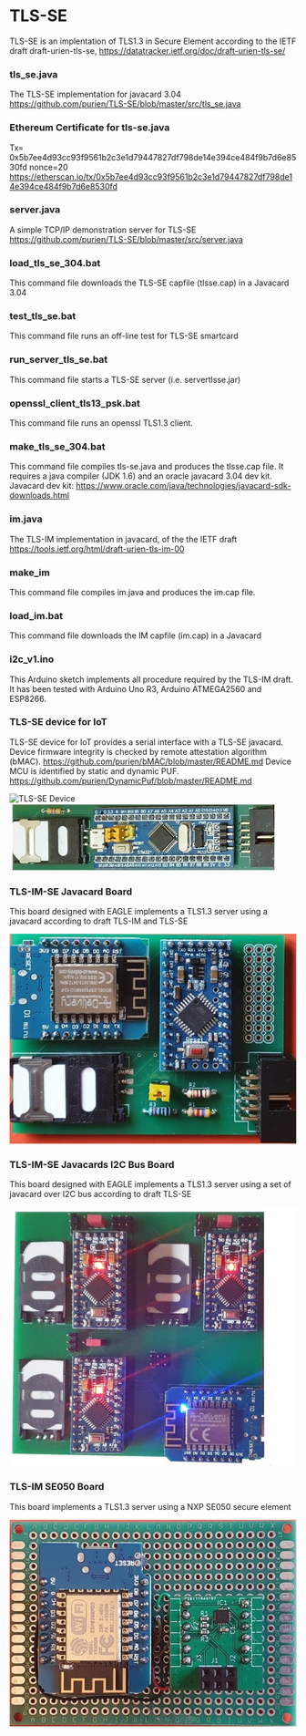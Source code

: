 # TLS-SE
TLS-SE is an implentation of TLS1.3 in Secure Element according to the IETF draft draft-urien-tls-se, https://datatracker.ietf.org/doc/draft-urien-tls-se/
### tls_se.java
The TLS-SE implementation for javacard 3.04
https://github.com/purien/TLS-SE/blob/master/src/tls_se.java
### Ethereum Certificate for tls-se.java
Tx= 0x5b7ee4d93cc93f9561b2c3e1d79447827df798de14e394ce484f9b7d6e8530fd nonce=20
https://etherscan.io/tx/0x5b7ee4d93cc93f9561b2c3e1d79447827df798de14e394ce484f9b7d6e8530fd
### server.java 
A simple TCP/IP demonstration server for TLS-SE
https://github.com/purien/TLS-SE/blob/master/src/server.java
### load_tls_se_304.bat
This command file   downloads the TLS-SE capfile (tlsse.cap) in a Javacard 3.04
### test_tls_se.bat
This command file runs an off-line test for TLS-SE smartcard
### run_server_tls_se.bat
This command file  starts a TLS-SE server (i.e. servertlsse.jar)
### openssl_client_tls13_psk.bat
This command file runs an openssl TLS1.3 client.
### make_tls_se_304.bat
This command file compiles tls-se.java and produces the tlsse.cap file. 
It requires a java compiler (JDK 1.6) and an oracle javacard 3.04 dev kit.
Javacard dev kit: https://www.oracle.com/java/technologies/javacard-sdk-downloads.html
### im.java
The TLS-IM implementation in javacard, of the the IETF draft https://tools.ietf.org/html/draft-urien-tls-im-00
### make_im
This command file compiles im.java and produces the im.cap file. 
### load_im.bat
This command file downloads the IM capfile (im.cap) in a Javacard
### i2c_v1.ino
This Arduino sketch implements all procedure required by the TLS-IM draft. It has been tested with Arduino Uno R3, Arduino ATMEGA2560 and ESP8266.
### TLS-SE device for IoT
TLS-SE device for IoT provides a serial interface with a TLS-SE javacard. 
Device firmware integrity is checked by remote attestation algorithm (bMAC).
https://github.com/purien/bMAC/blob/master/README.md
Device MCU is identified by static and dynamic PUF.
https://github.com/purien/DynamicPuf/blob/master/README.md

![TLS-SE Device](https://github.com/purien/TLS-SE/blob/master/tls_se_device.jpg)
![TLS-SE Device](https://github.com/purien/TLS-SE/blob/master/sucette_s.jpg)

### TLS-IM-SE Javacard Board
This board designed with EAGLE implements a TLS1.3 server using a javacard according to draft TLS-IM and TLS-SE

![TLS-IM-SE Javacard Board](https://github.com/purien/TLS-SE/blob/master/tls-im-se-javacard_board.jpg)

### TLS-IM-SE Javacards I2C Bus Board
This board designed with EAGLE implements a TLS1.3 server using a set of javacard over I2C bus according to draft TLS-SE

![TLS-IM-SE Javacards I2C Board](https://github.com/purien/TLS-SE/blob/master/i2cgrid01s.jpg)

### TLS-IM SE050 Board
This board implements a TLS1.3 server using a NXP SE050 secure element

![TLS-IM SE050 Board](https://github.com/purien/TLS-SE/blob/master/tls-im_SE050_board.jpg)





